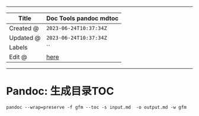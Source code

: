 -----

| Title     | Doc Tools pandoc mdtoc                               |
| --------- | ---------------------------------------------------- |
| Created @ | `2023-06-24T10:37:34Z`                               |
| Updated @ | `2023-06-24T10:37:34Z`                               |
| Labels    | \`\`                                                 |
| Edit @    | [here](https://github.com/junxnone/xwiki/issues/273) |

-----

# Pandoc: 生成目录TOC

    pandoc --wrap=preserve -f gfm --toc -s input.md  -o output.md -w gfm
